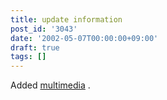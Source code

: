 ```yaml
---
title: update information
post_id: '3043'
date: '2002-05-07T00:00:00+09:00'
draft: true
tags: []
---
```


Added [multimedia](https://danmaq.com/category/products/musics) .
